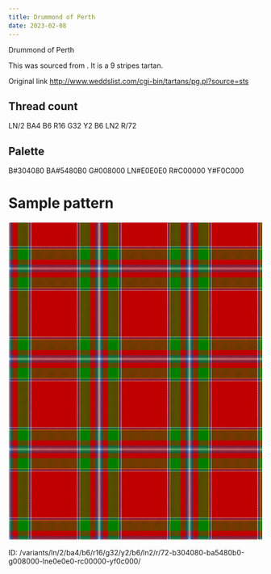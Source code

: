 ```yaml
---
title: Drummond of Perth
date: 2023-02-08
---
```

Drummond of Perth

This was sourced from <no value>.  It is a 9 stripes tartan.

Original link http://www.weddslist.com/cgi-bin/tartans/pg.pl?source=sts

## Thread count
LN/2 BA4 B6 R16 G32 Y2 B6 LN2 R/72

## Palette
B#304080 BA#5480B0 G#008000 LN#E0E0E0 R#C00000 Y#F0C000

# Sample pattern

![Tartan detail](tartan.png "LN/2 BA4 B6 R16 G32 Y2 B6 LN2 R/72 tartan")

ID: /variants/ln/2/ba4/b6/r16/g32/y2/b6/ln2/r/72-b304080-ba5480b0-g008000-lne0e0e0-rc00000-yf0c000/